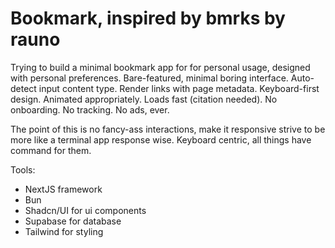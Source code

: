 # Bookmark, inspired by bmrks by rauno

Trying to build a minimal bookmark app for for personal usage, designed with personal preferences. Bare-featured, minimal boring interface. Auto-detect input content type. Render links with page metadata. Keyboard-first design. Animated appropriately. Loads fast (citation needed). No onboarding. No tracking. No ads, ever.

The point of this is no fancy-ass interactions, make it responsive strive to be more like a terminal app response wise. Keyboard centric, all things have command for them.


Tools:
- NextJS framework
- Bun
- Shadcn/UI for ui components
- Supabase for database
- Tailwind for styling

